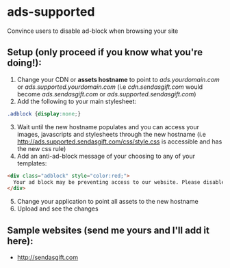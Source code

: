 # ads-supported
Convince users to disable ad-block when browsing your site

## Setup (only proceed if you know what you're doing!):
1. Change your CDN or **assets hostname** to point to _ads.yourdomain.com_ or _ads.supported.yourdomain.com_ (i.e _cdn.sendasgift.com_ would become _ads.sendasgift.com_ or _ads.supported.sendasgift.com_)
2. Add the following to your main stylesheet:
```css
.adblock {display:none;}
```
3. Wait until the new hostname populates and you can access your images, javascripts and stylesheets through the new hostname (i.e http://ads.supported.sendasgift.com/css/style.css is accessible and has the new css rule)
4. Add an anti-ad-block message of your choosing to any of your templates:
```html
<div class="adblock" style="color:red;">
  Your ad block may be preventing access to our website. Please disable it :)
</div>
```
5. Change your application to point all assets to the new hostname
6. Upload and see the changes

## Sample websites (send me yours and I'll add it here):
* http://sendasgift.com
